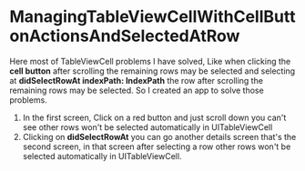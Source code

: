 # ManagingTableViewCellWithCellButtonActionsAndSelectedAtRow
Here most of TableViewCell problems I have solved, Like when clicking the **cell button** after scrolling the remaining rows may be selected and selecting at **didSelectRowAt indexPath: IndexPath** the row after scrolling the remaining rows may be selected. So I created an app to solve those problems.

1. In the first screen, Click on a red button and just scroll down you can't see other rows won't be selected automatically in UITableViewCell 
2. Clicking on **didSelectRowAt** you can go another details screen that's the second screen, in that screen after selecting a row other rows won't be selected automatically in UITableViewCell. 
